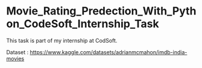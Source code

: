 # Movie_Rating_Predection_With_Python_CodeSoft_Internship_Task

This task is part of my internship at CodSoft.

Dataset : https://www.kaggle.com/datasets/adrianmcmahon/imdb-india-movies
